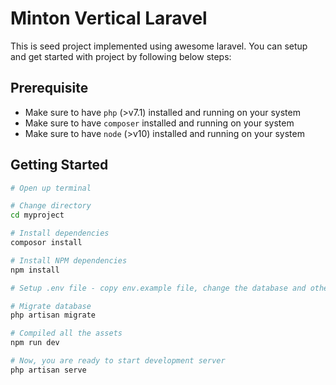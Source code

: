 # Minton Vertical Laravel

 This is seed project implemented using awesome laravel. You can setup and get started with project by following below steps:


Prerequisite
---------------
* Make sure to have `php` (>v7.1) installed and running on your system
* Make sure to have `composer` installed and running on your system
* Make sure to have `node` (>v10) installed and running on your system


Getting Started
---------------

```bash
# Open up terminal

# Change directory
cd myproject

# Install dependencies
composor install

# Install NPM dependencies
npm install

# Setup .env file - copy env.example file, change the database and other settings as per your need

# Migrate database
php artisan migrate

# Compiled all the assets
npm run dev

# Now, you are ready to start development server
php artisan serve
```
